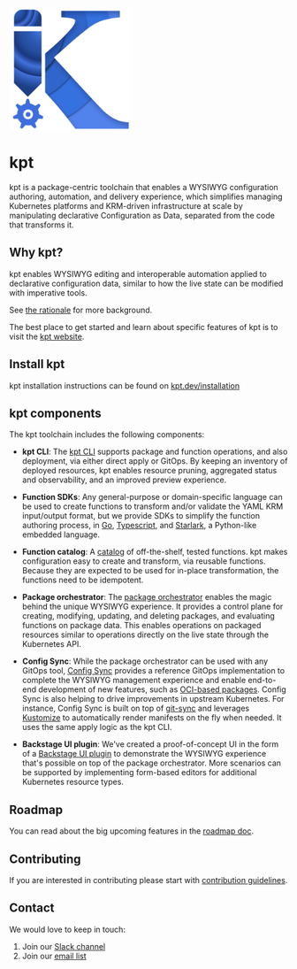 <img src="logo/KptLogoLarge.png" width="220">


# kpt

kpt is a package-centric toolchain that enables a WYSIWYG configuration 
authoring, automation, and delivery experience, which simplifies managing
Kubernetes platforms and KRM-driven infrastructure at scale by manipulating
declarative Configuration as Data, separated from the code that transforms it.

## Why kpt?

kpt enables WYSIWYG editing and interoperable automation applied to declarative
configuration data, similar to how the live state can be modified with imperative
tools. 

See [the rationale](https://kpt.dev/guides/rationale) for more background.

The best place to get started and learn about specific features of kpt is 
to visit the [kpt website](https://kpt.dev/).

## Install kpt

kpt installation instructions can be found on 
[kpt.dev/installation](https://kpt.dev/installation/)

## kpt components

The kpt toolchain includes the following components:

- **kpt CLI**: The [kpt CLI](https://kpt.dev/reference/cli/) supports package and function operations, and also
  deployment, via either direct apply or GitOps. By keeping an inventory of deployed resources, kpt enables resource pruning,
  aggregated status and observability, and an improved preview experience.

- **Function SDKs**: Any general-purpose or domain-specific language can be used to create functions to transform and/or validate
  the YAML KRM input/output format, but we provide SDKs to simplify the function authoring process, in 
  [Go](https://kpt.dev/book/05-developing-functions/02-developing-in-Go), 
  [Typescript](https://kpt.dev/book/05-developing-functions/03-developing-in-Typescript), and 
  [Starlark](https://kpt.dev/book/05-developing-functions/04-developing-in-Starlark), a Python-like embedded language.

- **Function catalog**: A [catalog](https://catalog.kpt.dev/) of off-the-shelf, tested functions. kpt makes configuration
  easy to create and transform, via reusable functions. Because they are expected to be used for in-place transformation,
  the functions need to be idempotent.

- **Package orchestrator**: 
  The [package orchestrator](https://github.com/GoogleContainerTools/kpt/blob/main/docs/design-docs/07-package-orchestration.md)
  enables the magic behind the unique WYSIWYG experience. It provides a control plane for creating,
  modifying, updating, and deleting packages, and evaluating functions on package data. This enables operations on packaged resources
  similar to operations directly on the live state through the Kubernetes API.

- **Config Sync**: While the package orchestrator
  can be used with any GitOps tool, [Config Sync](https://github.com/GoogleContainerTools/kpt-config-sync) provides a reference GitOps implementation to complete the WYSIWYG management
  experience and enable end-to-end development of new features, such as 
  [OCI-based packages](https://github.com/GoogleContainerTools/kpt/issues/2300). Config Sync is also helping to drive improvements
  in upstream Kubernetes. For instance, Config Sync is built on top of [git-sync](https://github.com/kubernetes/git-sync) and
  leverages [Kustomize](https://kustomize.io) to automatically render manifests on the fly when needed. It uses the same apply
  logic as the kpt CLI.

- **Backstage UI plugin**: We've created a proof-of-concept UI in the form of a [Backstage UI plugin](https://github.com/GoogleContainerTools/kpt-backstage-plugins) to demonstrate the WYSIWYG experience that's possible on top of the
  package orchestrator. More scenarios can be supported by implementing form-based editors for additional Kubernetes resource types.

## Roadmap

You can read about the big upcoming features in the 
[roadmap doc](/docs/ROADMAP.md).

## Contributing

If you are interested in contributing please start with 
[contribution guidelines](CONTRIBUTING.md).

## Contact

We would love to keep in touch:

1. Join our [Slack channel](https://kubernetes.slack.com/channels/kpt)
1. Join our [email list](https://groups.google.com/forum/?oldui=1#!forum/kpt-users)

